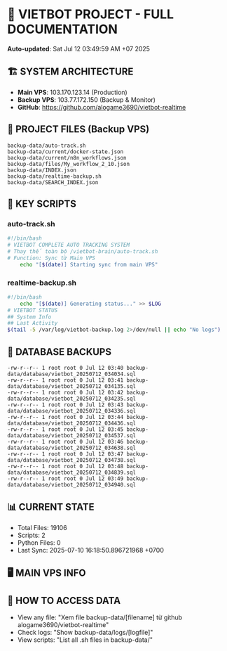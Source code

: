 # 🤖 VIETBOT PROJECT - FULL DOCUMENTATION
**Auto-updated**: Sat Jul 12 03:49:59 AM +07 2025

## 🏗️ SYSTEM ARCHITECTURE
- **Main VPS**: 103.170.123.14 (Production)
- **Backup VPS**: 103.77.172.150 (Backup & Monitor)
- **GitHub**: https://github.com/alogame3690/vietbot-realtime

## 📁 PROJECT FILES (Backup VPS)
```
backup-data/auto-track.sh
backup-data/current/docker-state.json
backup-data/current/n8n_workflows.json
backup-data/files/My_workflow_2_10.json
backup-data/INDEX.json
backup-data/realtime-backup.sh
backup-data/SEARCH_INDEX.json
```

## 🔧 KEY SCRIPTS
### auto-track.sh
```bash
#!/bin/bash
# VIETBOT COMPLETE AUTO TRACKING SYSTEM
# Thay thế toàn bộ /vietbot-brain/auto-track.sh
# Function: Sync từ Main VPS
    echo "[$(date)] Starting sync from main VPS"
```
### realtime-backup.sh
```bash
#!/bin/bash
    echo "[$(date)] Generating status..." >> $LOG
# VIETBOT STATUS
## System Info
## Last Activity
$(tail -5 /var/log/vietbot-backup.log 2>/dev/null || echo "No logs")
```

## 💾 DATABASE BACKUPS
```
-rw-r--r-- 1 root root 0 Jul 12 03:40 backup-data/database/vietbot_20250712_034034.sql
-rw-r--r-- 1 root root 0 Jul 12 03:41 backup-data/database/vietbot_20250712_034135.sql
-rw-r--r-- 1 root root 0 Jul 12 03:42 backup-data/database/vietbot_20250712_034235.sql
-rw-r--r-- 1 root root 0 Jul 12 03:43 backup-data/database/vietbot_20250712_034336.sql
-rw-r--r-- 1 root root 0 Jul 12 03:44 backup-data/database/vietbot_20250712_034436.sql
-rw-r--r-- 1 root root 0 Jul 12 03:45 backup-data/database/vietbot_20250712_034537.sql
-rw-r--r-- 1 root root 0 Jul 12 03:46 backup-data/database/vietbot_20250712_034638.sql
-rw-r--r-- 1 root root 0 Jul 12 03:47 backup-data/database/vietbot_20250712_034738.sql
-rw-r--r-- 1 root root 0 Jul 12 03:48 backup-data/database/vietbot_20250712_034839.sql
-rw-r--r-- 1 root root 0 Jul 12 03:49 backup-data/database/vietbot_20250712_034940.sql
```

## 📊 CURRENT STATE
- Total Files: 19106
- Scripts: 2
- Python Files: 0
- Last Sync: 2025-07-10 16:18:50.896721968 +0700

## 🖥️ MAIN VPS INFO


## 🚨 HOW TO ACCESS DATA
- View any file: "Xem file backup-data/[filename] từ github alogame3690/vietbot-realtime"
- Check logs: "Show backup-data/logs/[logfile]"
- View scripts: "List all .sh files in backup-data/"
